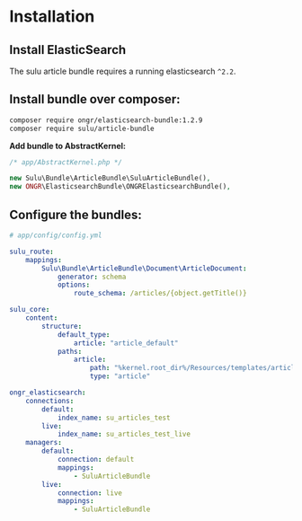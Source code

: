 # Installation


## Install ElasticSearch

The sulu article bundle requires a running elasticsearch `^2.2`.

## Install bundle over composer:

```bash
composer require ongr/elasticsearch-bundle:1.2.9
composer require sulu/article-bundle
```

**Add bundle to AbstractKernel:**

```php
/* app/AbstractKernel.php */

new Sulu\Bundle\ArticleBundle\SuluArticleBundle(),
new ONGR\ElasticsearchBundle\ONGRElasticsearchBundle(),
```

## Configure the bundles:

```yml
# app/config/config.yml

sulu_route:
    mappings:
        Sulu\Bundle\ArticleBundle\Document\ArticleDocument:
            generator: schema
            options:
                route_schema: /articles/{object.getTitle()}

sulu_core:
    content:
        structure:
            default_type:
                article: "article_default"
            paths:
                article:
                    path: "%kernel.root_dir%/Resources/templates/articles"
                    type: "article"

ongr_elasticsearch:
    connections:
        default:
            index_name: su_articles_test
        live:
            index_name: su_articles_test_live
    managers:
        default:
            connection: default
            mappings:
                - SuluArticleBundle
        live:
            connection: live
            mappings:
                - SuluArticleBundle
```
